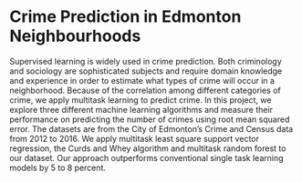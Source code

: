 # Crime Prediction in Edmonton Neighbourhoods

Supervised learning is widely used in crime prediction. Both criminology and sociology are sophisticated subjects and require domain knowledge and experience in order to estimate what types of crime will occur in a neighborhood. Because of the correlation among different categories of crime, we apply multitask learning to predict crime. In this project, we explore three different machine learning algorithms and measure their performance on predicting the number of crimes using root mean squared error. The datasets are from the City of Edmonton’s Crime and Census data from 2012 to 2016. We apply multitask least square support vector regression, the Curds and Whey algorithm and multitask random forest to our dataset. Our approach outperforms conventional single task learning models by 5 to 8 percent.
